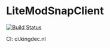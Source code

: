 # LiteModSnapClient
[![Build Status](https://travis-ci.org/kingcraftingnl/LiteModSnapClient.svg?branch=1.11.2)](https://travis-ci.org/kingcraftingnl/LiteModSnapClient)

CI: ci.kingdec.nl
